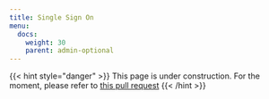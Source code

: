 ```yaml
---
title: Single Sign On
menu:
  docs:
    weight: 30
    parent: admin-optional
---
```


{{< hint style="danger" >}}
This page is under construction.
For the moment, please refer to [this pull request](https://github.com/mastodon/mastodon/pull/16221)
{{< /hint >}}

